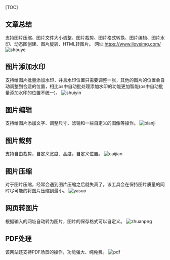 [TOC]
## 文章总结

支持图片压缩、图片文件大小调整、图片裁剪、图片格式转换、图片编辑、图片水印、动态图创建、图片旋转、HTML转图片。
网址:https://www.iloveimg.com/
![shouye](http://qiniucloud.qqdeveloper.com/mweb/shouye.png)

## 图片添加水印

支持给图片批量添加水印，并且水印位置只需要调整一张，其他的图片的位置会自动调整到合适的位置，相比ps中自动批处理添加水印的功能更加智能(ps中自动批量添加水印的位置不统一)。
![shuiyin](http://qiniucloud.qqdeveloper.com/mweb/shuiyin.png)

## 图片编辑

支持给图片添加文字、调整尺寸、滤镜和一些自定义的图像等操作。
![bianji](http://qiniucloud.qqdeveloper.com/mweb/bianji.png)

## 图片裁剪

支持自由裁剪，自定义宽度、高度，自定义位置。
![caijian](http://qiniucloud.qqdeveloper.com/mweb/caijian.png)

## 图片压缩

对于图片压缩，经常会遇到图片压缩之后就失真了。该工具会在保持图片质量的同时尽可能的将图片压缩到最小。
![yasuo](http://qiniucloud.qqdeveloper.com/mweb/yasuo.png)

## 网页转图片

根据输入的网址自动转为图片，图片的保存格式可以自定义。
![zhuanpng](http://qiniucloud.qqdeveloper.com/mweb/zhuanpng.png)

## PDF处理

该网站还支持PDF场景的操作，功能强大、纯免费。
![pdf](http://qiniucloud.qqdeveloper.com/mweb/pdf.png)
